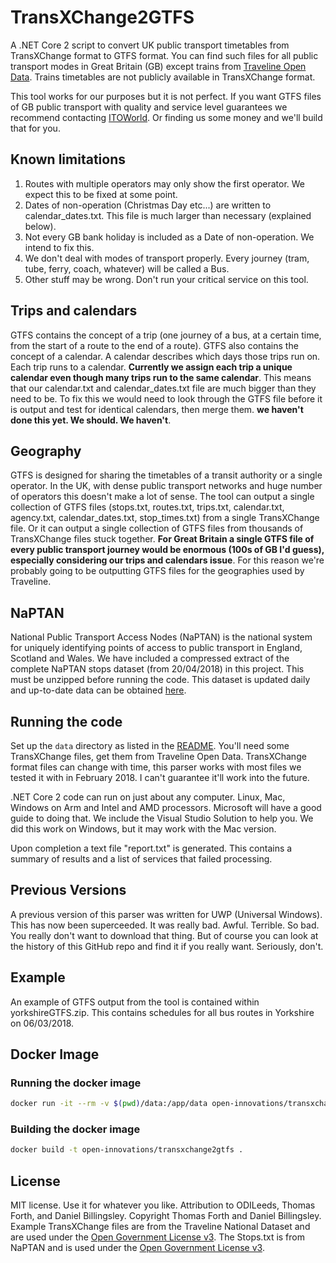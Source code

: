 # TransXChange2GTFS

A .NET Core 2 script to convert UK public transport timetables from TransXChange format to GTFS format. You can find such files for all public transport modes in Great Britain (GB) except trains from [Traveline Open Data](http://www.travelinedata.org.uk/). Trains timetables are not publicly available in TransXChange format.

This tool works for our purposes but it is not perfect. If you want GTFS files of GB public transport with quality and service level guarantees we recommend contacting [ITOWorld](http://www.itoworld.com/). Or finding us some money and we'll build that for you.

## Known limitations
1. Routes with multiple operators may only show the first operator. We expect this to be fixed at some point.
2. Dates of non-operation (Christmas Day etc...) are written to calendar_dates.txt. This file is much larger than necessary (explained below).
3. Not every GB bank holiday is included as a Date of non-operation. We intend to fix this.
4. We don't deal with modes of transport properly. Every journey (tram, tube, ferry, coach, whatever) will be called a Bus.
5. Other stuff may be wrong. Don't run your critical service on this tool.

## Trips and calendars
GTFS contains the concept of a trip (one journey of a bus, at a certain time, from the start of a route to the end of a route). GTFS also contains the concept of a calendar. A calendar describes which days those trips run on. Each trip runs to a calendar. **Currently we assign each trip a unique calendar even though many trips run to the same calendar**. This means that our calendar.txt and calendar_dates.txt file are much bigger than they need to be. To fix this we would need to look through the GTFS file before it is output and test for identical calendars, then merge them. **we haven't done this yet. We should. We haven't**.

## Geography
GTFS is designed for sharing the timetables of a transit authority or a single operator. In the UK, with dense public transport networks and huge number of operators this doesn't make a lot of sense. The tool can output a single collection of GTFS files (stops.txt, routes.txt, trips.txt, calendar.txt, agency.txt, calendar_dates.txt, stop_times.txt) from a single TransXChange file. Or it can output a single collection of GTFS files from thousands of TransXChange files stuck together. **For Great Britain a single GTFS file of every public transport journey would be enormous (100s of GB I'd guess), especially considering our trips and calendars issue**. For this reason we're probably going to be outputting GTFS files for the geographies used by Traveline.

## NaPTAN
National Public Transport Access Nodes (NaPTAN) is the national system for uniquely identifying points of access to public transport in England, Scotland and Wales. We have included a compressed extract of the complete NaPTAN stops dataset (from 20/04/2018) in this project. This must be unzipped before running the code. This dataset is updated daily and up-to-date data can be obtained [here](http://naptan.app.dft.gov.uk/datarequest/help). 

## Running the code
Set up the `data` directory as listed in the [README](./data/README.md).
You'll need some TransXChange files, get them from Traveline Open Data. TransXChange format files can change with time, this parser works with most files we tested it with in February 2018. I can't guarantee it'll work into the future.

.NET Core 2 code can run on just about any computer. Linux, Mac, Windows on Arm and Intel and AMD processors. Microsoft will have a good guide to doing that. We include the Visual Studio Solution to help you. We did this work on Windows, but it may work with the Mac version.

Upon completion a text file "report.txt" is generated. This contains a summary of results and a list of services that failed processing.

## Previous Versions
A previous version of this parser was written for UWP (Universal Windows). This has now been superceeded. It was really bad. Awful. Terrible. So bad. You really don't want to download that thing. But of course you can look at the history of this GitHub repo and find it if you really want. Seriously, don't.

## Example
An example of GTFS output from the tool is contained within yorkshireGTFS.zip. This contains schedules for all bus routes in Yorkshire on 06/03/2018.

## Docker Image

### Running the docker image

```bash
docker run -it --rm -v $(pwd)/data:/app/data open-innovations/transxchange2gtfs 
```

### Building the docker image

```bash
docker build -t open-innovations/transxchange2gtfs .
```

## License
MIT license. Use it for whatever you like. Attribution to ODILeeds, Thomas Forth, and Daniel Billingsley. Copyright Thomas Forth and Daniel Billingsley.
Example TransXChange files are from the Traveline National Dataset and are used under the [Open Government License v3](http://www.nationalarchives.gov.uk/doc/open-government-licence/version/3/).
The Stops.txt is from NaPTAN and is used under the [Open Government License v3](http://www.nationalarchives.gov.uk/doc/open-government-licence/version/3/).
